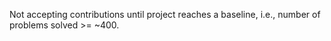 Not accepting contributions until project reaches a baseline, i.e., number of problems solved >= ~400.
